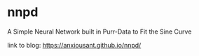 # nnpd
A Simple Neural Network built in Purr-Data to Fit the Sine Curve

link to blog: https://anxiousant.github.io/nnpd/
